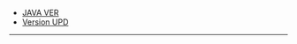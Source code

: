 <ul class="menumd">
    <li class="center text"><a href="#mc_java_en" class="center text">JAVA VER</a></li>
    <li class="center text"><a href="#mc_version_en" class="center text">Version UPD</a></li>
</ul>

<div id="mc_java_cn" style="display: none;">

## ➡️ Java versions required to run

- **[1.0 ~ 1.11.x]** ~~Can use [Java 6](https://www.oracle.com/java/technologies/javase-java-archive-javase6-downloads.html) and [Java 7](https://www.oracle.com/java/technologies/javase/javase7-archive-downloads.html)~~，Recommend **[Java 8](https://sdlc-esd.oracle.com/ESD6/JSCDL/jdk/8u421-b09/d8aa705069af427f9b83e66b34f5e380/JavaSetup8u421.exe?GroupName=JSC\\\\\&FilePath=/ESD6/JSCDL/jdk/8u421-b09/d8aa705069af427f9b83e66b34f5e380/JavaSetup8u421.exe\\\\\&BHost=javadl.sun.com\\\\\&File=JavaSetup8u421.exe\\\\\&AuthParam=1721620258_ef8af9a331f074e13a8d495ebcacc50c\\\\\&ext=.exe)**；
- **[1.12(17w13a) ~ 1.16.5(1.17-21w18a)]** Required **[Java 8](https://sdlc-esd.oracle.com/ESD6/JSCDL/jdk/8u421-b09/d8aa705069af427f9b83e66b34f5e380/JavaSetup8u421.exe?GroupName=JSC\\\\\&FilePath=/ESD6/JSCDL/jdk/8u421-b09/d8aa705069af427f9b83e66b34f5e380/JavaSetup8u421.exe\\\\\&BHost=javadl.sun.com\\\\\&File=JavaSetup8u421.exe\\\\\&AuthParam=1721620258_ef8af9a331f074e13a8d495ebcacc50c\\\\\&ext=.exe)**；
- **[1.17(21w19a) ~ 1.17.1]** Required **[Java 16](https://www.oracle.com/java/technologies/javase/jdk16-archive-downloads.html)**，Most of the components are **also compatible [Java 17](https://www.oracle.com/java/technologies/javase/jdk17-archive-downloads.html)**；
- **[1.18(1.18-pre2) ~ 1.20.4]** Required **[Java 17](https://www.oracle.com/java/technologies/javase/jdk17-archive-downloads.html)**；
- **[1.20.5(24w14a) and above]** Required **[Java 21](https://www.oracle.com/java/technologies/javase/jdk21-archive-downloads.html)**。

---

### ⚠️ Notes

- Java 6, Java 7, Java 16 **needs to login to the oracle network** to download; Java 8, Java 17, Java 21 **does not**.

- Java 7 and above can run on Mac. Java 7 and above can run on Mac. **Oracle Java 8 requires administrator permission to install** Java 7 and above can run on Mac. **Oracle Java 8 requires administrator permission to install** Java 7 and above can run on Mac. **Oracle Java 8 requires administrator permission to install** Java 7 and above can run on Mac. **Oracle Java 8 requires administrator permission to install**

- Java downloading tutorials for **Linux** [⏭️](https://cn.linux-console.net/?p=31017)

</div>

---

<div id="mc_version_cn" style="display: none;">

## ➡️ Minecraft Development History

### ℹ️ Preview Version

- **Pre-Classic[2 versions]**: The first version of Minecraft, made by **grass, dirt, stone, and you(Steve)**;
- **Classic[2 versions]**: Added **iron ore, tree and obsidian**;
- **Indev[2 versions]**: Added **survival mode, inventory and crafting table**;
- **Infdev[2 versions]**: Added **infinity world and caves**;
- **Alpha[2 versions]**: Added **biomes and the nether**;
- **Beta[2 versions]**: Added **creative mode and original villages**;

---

### ℹ️ Official Versions (important updates only)

- **1.0**: Added **the end and animal breeding**;
- **1.1**: Added **spawner eggs**;
- **1.2.1**: Added **forest biome**;
- **1.3.1**: Added **villager trading system, desert biome and jungle temple**;
- **1.4.2**: Added **witch, carrot, potato, pumpkin pie, night vision and invisibility potion**;
- **1.5**: Added **redstone system and quartz-related items**;
- **1.6**: Added **horse**;
- **1.7**: Added **flower, color system, more block textures, types and lots of biomes**;
- **1.8**: Added **the ocean monument and Alex**;
- **1.9**: Added **PvP system, the end city and elytra**;
- **1.10**: Added **snowy plain biome**；
- **1.11**: Added **wandering trader**；
- **1.12**: Added **more colors, terracotta**；
- **1.13**: Added **more underwater mobs(dolphins, corals) and completely ocean system, gem system and the heart of the sea**；
- **1.14**: Added **Panda and Fox, Pillager System and Pillager Outpost Building**;
- **1.15**: Added **Bee and Honey System**;
- **1.16**: **Nether block material changes**, add **piglins and other creatures, add netherite and tokens, add 4 new biomes**;
- **1.17**: Added **more underground biomes, cave block additions, tinted glass, copper and its tokens, cuckoo related blocks, etc.**;
- **1.18**: Added **more cave types and mountain terrain generation is more realistic**;
- **1.19** ：添加了**红树林沼泽和深暗之域生态系统、远古城市结构及其相关方块和物品和坚守者、悦灵**；
- **1.20** ：添加**樱花、竹林生态群系、嗅探兽（蛋）、瓶子草、火把花等多种植物、更改了合金武器装备制作方式并添加锻造模板、以及考古系统**；
- **1.20.3** ：添加**陶罐，内置数据包中加入了合成器、铜块和凝灰岩的变种方块、试炼刷怪笼、旋风人、试炼密室结构**；
- **1.20.5** ：加入了**犰狳、犰狳鳞甲、狼铠以及狼的变种**；
- **1.21** ：加入了**试炼密室结构，新生物旋风人和沼骸，不祥事件，以及大量的新方块与新物品**。

</div>
